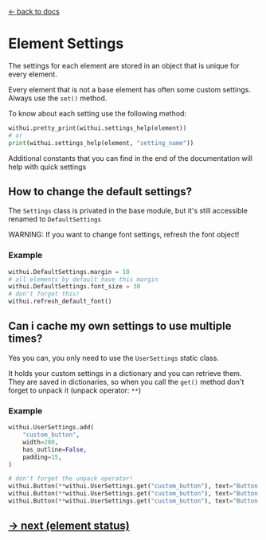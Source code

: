 [<- back to docs](docs.md)

# Element Settings

The settings for each element are stored in an object that is unique for every element.

Every element that is not a base element has often some custom settings. Always use the `set()` method.

To know about each setting use the following method:
```py
withui.pretty_print(withui.settings_help(element))
# or
print(withui.settings_help(element, "setting_name"))
```

Additional constants that you can find in the end of the documentation will help with quick settings

## How to change the default settings?

The `Settings` class is privated in the base module, but it's still accessible renamed to `DefaultSettings`

WARNING: If you want to change font settings, refresh the font object!

### Example
```py
withui.DefaultSettings.margin = 10
# all elements by default have this margin
withui.DefaultSettings.font_size = 30
# don't forget this!
withui.refresh_default_font()
```

## Can i cache my own settings to use multiple times?

Yes you can, you only need to use the `UserSettings` static class.

It holds your custom settings in a dictionary and you can retrieve them. They are saved in dictionaries, so when you call the `get()` method don't forget to unpack it (unpack operator: `**`)

### Example
```py
withui.UserSettings.add(
    "custom_button",
    width=200,
    has_outline=False,
    padding=15,
)

# don't forget the unpack operator!
withui.Button(**withui.UserSettings.get("custom_button"), text="Button 1")
withui.Button(**withui.UserSettings.get("custom_button"), text="Button 2")
withui.Button(**withui.UserSettings.get("custom_button"), text="Button 3")
```

## [-> next (element status)](status.md)